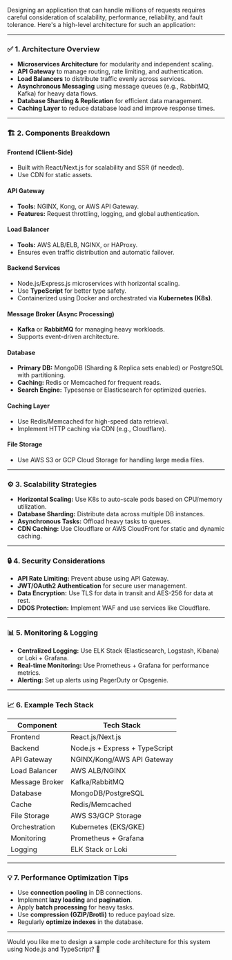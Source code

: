 Designing an application that can handle millions of requests requires careful consideration of scalability, performance, reliability, and fault tolerance. Here's a high-level architecture for such an application:

---

### ✅ **1. Architecture Overview**
- **Microservices Architecture** for modularity and independent scaling.
- **API Gateway** to manage routing, rate limiting, and authentication.
- **Load Balancers** to distribute traffic evenly across services.
- **Asynchronous Messaging** using message queues (e.g., RabbitMQ, Kafka) for heavy data flows.
- **Database Sharding & Replication** for efficient data management.
- **Caching Layer** to reduce database load and improve response times.

---

### 🏗️ **2. Components Breakdown**

#### **Frontend (Client-Side)**
- Built with React/Next.js for scalability and SSR (if needed).
- Use CDN for static assets.

#### **API Gateway**
- **Tools:** NGINX, Kong, or AWS API Gateway.
- **Features:** Request throttling, logging, and global authentication.

#### **Load Balancer**
- **Tools:** AWS ALB/ELB, NGINX, or HAProxy.
- Ensures even traffic distribution and automatic failover.

#### **Backend Services**
- Node.js/Express.js microservices with horizontal scaling.
- Use **TypeScript** for better type safety.
- Containerized using Docker and orchestrated via **Kubernetes (K8s)**.

#### **Message Broker (Async Processing)**
- **Kafka** or **RabbitMQ** for managing heavy workloads.
- Supports event-driven architecture.

#### **Database**
- **Primary DB:** MongoDB (Sharding & Replica sets enabled) or PostgreSQL with partitioning.
- **Caching:** Redis or Memcached for frequent reads.
- **Search Engine:** Typesense or Elasticsearch for optimized queries.

#### **Caching Layer**
- Use Redis/Memcached for high-speed data retrieval.
- Implement HTTP caching via CDN (e.g., Cloudflare).

#### **File Storage**
- Use AWS S3 or GCP Cloud Storage for handling large media files.

---

### ⚙️ **3. Scalability Strategies**
- **Horizontal Scaling:** Use K8s to auto-scale pods based on CPU/memory utilization.
- **Database Sharding:** Distribute data across multiple DB instances.
- **Asynchronous Tasks:** Offload heavy tasks to queues.
- **CDN Caching:** Use Cloudflare or AWS CloudFront for static and dynamic caching.

---

### 🔒 **4. Security Considerations**
- **API Rate Limiting:** Prevent abuse using API Gateway.
- **JWT/OAuth2 Authentication** for secure user management.
- **Data Encryption:** Use TLS for data in transit and AES-256 for data at rest.
- **DDOS Protection:** Implement WAF and use services like Cloudflare.

---

### 📊 **5. Monitoring & Logging**
- **Centralized Logging:** Use ELK Stack (Elasticsearch, Logstash, Kibana) or Loki + Grafana.
- **Real-time Monitoring:** Use Prometheus + Grafana for performance metrics.
- **Alerting:** Set up alerts using PagerDuty or Opsgenie.

---

### 📈 **6. Example Tech Stack**
| **Component**       | **Tech Stack**                    |
|--------------------|-----------------------------------|
| Frontend           | React.js/Next.js                  |
| Backend            | Node.js + Express + TypeScript    |
| API Gateway        | NGINX/Kong/AWS API Gateway        |
| Load Balancer      | AWS ALB/NGINX                     |
| Message Broker     | Kafka/RabbitMQ                    |
| Database           | MongoDB/PostgreSQL                |
| Cache              | Redis/Memcached                   |
| File Storage       | AWS S3/GCP Storage                |
| Orchestration      | Kubernetes (EKS/GKE)              |
| Monitoring         | Prometheus + Grafana              |
| Logging            | ELK Stack or Loki                 |

---

### 💡 **7. Performance Optimization Tips**
- Use **connection pooling** in DB connections.
- Implement **lazy loading** and **pagination**.
- Apply **batch processing** for heavy tasks.
- Use **compression (GZIP/Brotli)** to reduce payload size.
- Regularly **optimize indexes** in the database.

---

Would you like me to design a sample code architecture for this system using Node.js and TypeScript? 🚀